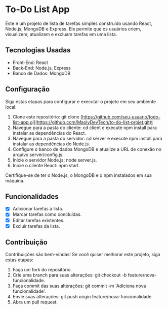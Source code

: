 # To-Do List App

Este é um projeto de lista de tarefas simples construído usando React, Node.js, MongoDB e Express. Ele permite que os usuários criem, visualizem, atualizem e excluam tarefas em uma lista.

## Tecnologias Usadas

- Front-End: React
- Back-End: Node.js, Express
- Banco de Dados: MongoDB

## Configuração

Siga estas etapas para configurar e executar o projeto em seu ambiente local:

1. Clone este repositório: git clone [https://github.com/seu-usuario/todo-list-app.gi](https://github.com/MaolyDevTech/to-do-list-projet.git)t
2. Navegue para a pasta do cliente: cd client e execute npm install para instalar as dependências do React.
3. Navegue para a pasta do servidor: cd server e execute npm install para instalar as dependências do Node.js.
4. Configure o banco de dados MongoDB e atualize a URL de conexão no arquivo server/config.js.
5. Inicie o servidor Node.js: node server.js.
6. Inicie o cliente React: npm start.

Certifique-se de ter o Node.js, o MongoDB e o npm instalados em sua máquina.

## Funcionalidades

- [x] Adicionar tarefas à lista.
- [x] Marcar tarefas como concluídas.
- [x] Editar tarefas existentes.
- [x] Excluir tarefas da lista.

## Contribuição

Contribuições são bem-vindas! Se você quiser melhorar este projeto, siga estas etapas:

1. Faça um fork do repositório.
2. Crie uma branch para suas alterações: git checkout -b feature/nova-funcionalidade.
3. Faça commit das suas alterações: git commit -m 'Adiciona nova funcionalidade'.
4. Envie suas alterações: git push origin feature/nova-funcionalidade.
5. Abra um pull request.



